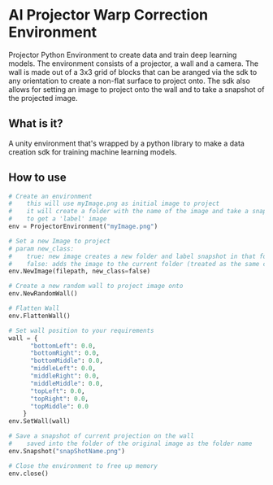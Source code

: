 # AI Projector Warp Correction Environment
Projector Python Environment to create data and train deep learning models. The environment consists of a projector, a wall and a camera. The wall is made out of a 3x3 grid of blocks that can be aranged via the sdk to any orientation to create a non-flat surface to project onto. The sdk also allows for setting an image to project onto the wall and to take a snapshot of the projected image.

## What is it?
A unity environment that's wrapped by a python library to make a data creation sdk for training machine learning models.

## How to use
```python
# Create an environment
#    this will use myImage.png as initial image to project
#    it will create a folder with the name of the image and take a snapshot of the flat wall
#    to get a 'label' image
env = ProjectorEnvironment("myImage.png")

# Set a new Image to project
# param new_class:
#    true: new image creates a new folder and label snapshot in that folder (treated as a new class)
#    false: adds the image to the current folder (treated as the same class)
env.NewImage(filepath, new_class=false)

# Create a new random wall to project image onto
env.NewRandomWall()

# Flatten Wall
env.FlattenWall()

# Set wall position to your requirements
wall = {
      "bottomLeft": 0.0,
      "bottomRight": 0.0,
      "bottomMiddle": 0.0,
      "middleLeft": 0.0,
      "middleRight": 0.0,
      "middleMiddle": 0.0,
      "topLeft": 0.0,
      "topRight": 0.0,
      "topMiddle": 0.0
    }
env.SetWall(wall)

# Save a snapshot of current projection on the wall
#    saved into the folder of the original image as the folder name
env.Snapshot("snapShotName.png")

# Close the environment to free up memory
env.close()
```

